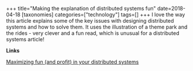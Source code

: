 +++
title="Making the explanation of distributed systems fun"
date=2018-04-18
[taxonomies]
categories=["technology"]
tags=[]
+++
I love the way this article explains some of the key issues with designing distributed systems and how to solve them. It uses the illustration of a theme park and the rides - very clever and a fun read, which is unusual for a distributed systems article!
<!-- more -->

__Links__

[Maximizing fun (and profit) in your distributed systems](https://particular.net/blog/maximizing-fun-and-profit-in-your-distributed-systems)

